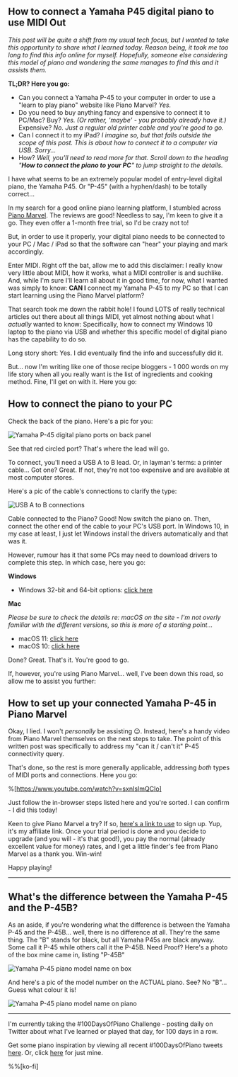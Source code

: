## How to connect a Yamaha P45 digital piano to use MIDI Out

*This post will be quite a shift from my usual tech focus, but I wanted to take this opportunity to share what I learned today. Reason being, it took me too long to find this info online for myself. Hopefully, someone else considering this model of piano and wondering the same manages to find this and it assists them.*

**TL;DR? Here you go:**
* Can you connect a Yamaha P-45 to your computer in order to use a "learn to play piano" website like Piano Marvel? *Yes.* 
* Do you need to buy anything fancy and expensive to connect it to PC/Mac? Buy? *Yes. (Or rather, 'maybe' - you probably already have it.)* Expensive? *No. Just a regular old printer cable and you're good to go.*
* Can I connect it to my iPad? *I imagine so, but that falls outside the scope of this post. This is about how to connect it to a computer via USB. Sorry...*
* How? *Well, you'll need to read more for that. Scroll down to the heading "**How to connect the piano to your PC**" to jump straight to the details.*

I have what seems to be an extremely popular model of entry-level digital piano, the Yamaha P45. Or "P-45" (with a hyphen/dash) to be totally correct...

In my search for a good online piano learning platform, I stumbled across [Piano Marvel](https://pianomarvel.com/). The reviews are good! Needless to say, I'm keen to give it a go. They even offer a 1-month free trial, so I'd be crazy not to!

But, in order to use it properly, your digital piano needs to be connected to your PC / Mac / iPad so that the software can "hear" your playing and mark accordingly. 

Enter MIDI. Right off the bat, allow me to add this disclaimer: I really know very little about MIDI, how it works, what a MIDI controller is and suchlike. And, while I'm sure I'll learn all about it in good time, for now, what I wanted was simply to know: **CAN I** connect my Yamaha P-45 to my PC so that I can start learning using the Piano Marvel platform?

That search took me down the rabbit hole! I found LOTS of really technical articles out there about all things MIDI, yet almost nothing about what I *actually* wanted to know:  Specifically, how to connect my Windows 10 laptop to the piano via USB and whether this specific model of digital piano has the capability to do so.

Long story short: Yes. I did eventually find the info and successfully did it.

But... now I'm writing like one of those recipe bloggers - 1 000 words on my life story when all you really want is the list of ingredients and cooking method. Fine, I'll get on with it. Here you go:

## How to connect the piano to your PC ##

Check the back of the piano. Here's a pic for you:

![Yamaha P-45 digital piano ports on back panel](https://cdn.hashnode.com/res/hashnode/image/upload/v1627478607829/BC0pZaIia.jpeg)

See that red circled port? That's where the lead will go.

To connect, you'll need a USB A to B lead. Or, in layman's terms: a printer cable... Got one? Great. If not, they're not too expensive and are available at most computer stores.

Here's a pic of the cable's connections to clarify the type:

![USB A to B connections](https://cdn.hashnode.com/res/hashnode/image/upload/v1627478499093/AtVZdLUjz.jpeg)

Cable connected to the Piano? Good! 
Now switch the piano on.
Then, connect the other end of the cable to your PC's USB port.
In Windows 10, in my case at least, I just let Windows install the drivers automatically and that was it.

However, rumour has it that some PCs may need to download drivers to complete this step. In which case, here you go:

**Windows**
* Windows 32-bit and 64-bit options: [click here](https://usa.yamaha.com/support/updates/index.html?c=digital_pianos&k=P-45)

**Mac**

*Please be sure to check the details re: macOS on the site - I'm not overly familiar with the different versions, so this is more of a starting point...*
* macOS 11: [click here](https://usa.yamaha.com/support/updates/usb_midi_driver_for_mac.html)
* macOS 10: [click here](https://usa.yamaha.com/support/updates/DE_usb-midi_driver_mac.html)

Done? Great. That's it. You're good to go. 

If, however, you're using Piano Marvel... well, I've been down this road, so allow me to assist you further:

## How to set up your connected Yamaha P-45 in Piano Marvel

Okay, I lied. I won't *personally* be assisting 😉. Instead, here's a handy video from Piano Marvel themselves on the next steps to take. The point of this written post was specifically to address my "can it / can't it" P-45 connectivity query. 

That's done, so the rest is more generally applicable, addressing *both* types of MIDI ports and connections. Here you go:

%[https://www.youtube.com/watch?v=sxnIsImQCIo]

Just follow the in-browser steps listed here and you're sorted. I can confirm - I did this today!

Keen to give Piano Marvel a try? If so, <a href="https://pianomarvel.com/create-account/aldercode" rel="sponsored" target="_blank">here's a link to use</a> to sign up. Yup, it's my affiliate link. Once your trial period is done and you decide to upgrade (and you will - it's that good!), you pay the normal (already excellent value for money) rates, and I get a little finder's fee from Piano Marvel as a thank you. Win-win!

Happy playing!

---

## What's the difference between the Yamaha P-45 and the P-45B?

As an aside, if you're wondering what the difference is between the Yamaha P-45 and the P-45B... well, there is no difference at all. They're the same thing. The "B" stands for black, but all Yamaha P45s are black anyway. Some call it P-45 while others call it the P-45B. Need Proof? Here's a photo of the box mine came in, listing "P-45B"

![Yamaha P-45 piano model name on box](https://cdn.hashnode.com/res/hashnode/image/upload/v1627483671132/Bh49FCOyc.jpeg)

And here's a pic of the model number on the ACTUAL piano. See? No "B"... Guess what colour it is!

![Yamaha P-45 piano model name on piano](https://cdn.hashnode.com/res/hashnode/image/upload/v1627483688821/SDNDIwwiQ.jpeg)

---
I'm currently taking the #100DaysOfPiano Challenge - posting daily on Twitter about what I've learned or played that day, for 100 days in a row. 

Get some piano inspiration by viewing all recent #100DaysOfPiano tweets [here](https://twitter.com/search?q=%23100DaysOfPiano). Or, click [here](https://twitter.com/search?q=%23100DaysOfPiano%20from%3Aaldercode) for just mine.

%%[ko-fi]